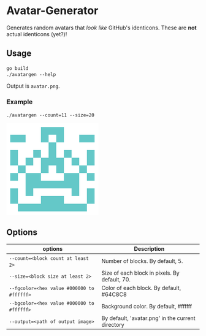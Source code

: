 # Avatar-Generator
Generates random avatars that _look like_ GitHub's identicons. These are **not** actual identicons (yet?)!

## Usage

    go build
    ./avatargen --help
Output is `avatar.png`.

### Example
```
./avatargen --count=11 --size=20
```
![avatar.png](./avatar.png)

## Options

| options                                   |   Description                                         | 
|-------------------------------------------|-------------------------------------------------------|
|`--count=<block count at least 2>`         |   Number of blocks. By default, 5.                    |
|`--size=<block size at least 2>`           |   Size of each block in pixels. By default, 70.       | 
|`--fgcolor=<hex value #000000 to #ffffff>` |   Color of each block. By default, #64C8C8            |
|`--bgcolor=<hex value #000000 to #ffffff>` |   Background color. By default, #ffffff               |
|`--output=<path of output image>`          |   By default, 'avatar.png' in the current directory   |
